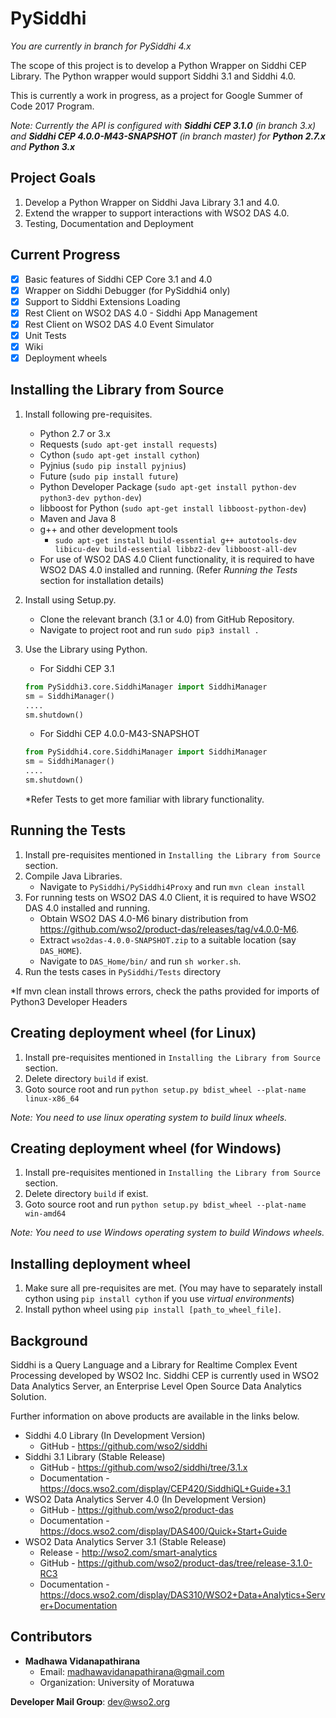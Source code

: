 # PySiddhi

*You are currently in branch for PySiddhi 4.x*

The scope of this project is to develop a Python Wrapper on Siddhi CEP Library. The Python wrapper would support Siddhi 3.1 and Siddhi 4.0.

This is currently a work in progress, as a project for Google Summer of Code 2017 Program.

*Note: Currently the API is configured with __Siddhi CEP 3.1.0__ (in branch 3.x) and __Siddhi CEP 4.0.0-M43-SNAPSHOT__ (in branch master) for __Python 2.7.x__ and __Python 3.x__*

Project Goals
-----
1) Develop a Python Wrapper on Siddhi Java Library 3.1 and 4.0.
2) Extend the wrapper to support interactions with WSO2 DAS 4.0.
3) Testing, Documentation and Deployment

Current Progress
-----
- [x] Basic features of Siddhi CEP Core 3.1 and 4.0
- [x] Wrapper on Siddhi Debugger (for PySiddhi4 only)
- [x] Support to Siddhi Extensions Loading
- [x] Rest Client on WSO2 DAS 4.0 - Siddhi App Management
- [x] Rest Client on WSO2 DAS 4.0 Event Simulator
- [x] Unit Tests
- [x] Wiki
- [x] Deployment wheels

Installing the Library from Source
-----
1. Install following pre-requisites.
    - Python 2.7 or 3.x
    - Requests (`sudo apt-get install requests`)
    - Cython (`sudo apt-get install cython`)
    - Pyjnius (`sudo pip install pyjnius`)
    - Future (`sudo pip install future`)
    - Python Developer Package (`sudo apt-get install python-dev python3-dev python-dev`)
    - libboost for Python (`sudo apt-get install libboost-python-dev`)
    - Maven and Java 8
    - g++ and other development tools 
      - `sudo apt-get install build-essential g++ autotools-dev libicu-dev build-essential libbz2-dev libboost-all-dev`
    - For use of WSO2 DAS 4.0 Client functionality, it is required to have WSO2 DAS 4.0 installed and running.
    (Refer _Running the Tests_ section for installation details)
2. Install using Setup.py.
    - Clone the relevant branch (3.1 or 4.0) from GitHub Repository.
    - Navigate to project root and run `sudo pip3 install .`

3. Use the Library using Python.
    - For Siddhi CEP 3.1
    ```python
    from PySiddhi3.core.SiddhiManager import SiddhiManager
    sm = SiddhiManager()
    ....
    sm.shutdown()
    ```

    - For Siddhi CEP 4.0.0-M43-SNAPSHOT
    ```python
    from PySiddhi4.core.SiddhiManager import SiddhiManager
    sm = SiddhiManager()
    ....
    sm.shutdown()
    ```
    *Refer Tests to get more familiar with library functionality.

Running the Tests
-----
1. Install pre-requisites mentioned in `Installing the Library from Source` section.
2. Compile Java Libraries.
    - Navigate to `PySiddhi/PySiddhi4Proxy` and run `mvn clean install`
3. For running tests on WSO2 DAS 4.0 Client, it is required to have WSO2 DAS 4.0 installed and running. 
    - Obtain WSO2 DAS 4.0-M6 binary distribution from https://github.com/wso2/product-das/releases/tag/v4.0.0-M6.
    - Extract `wso2das-4.0.0-SNAPSHOT.zip` to a suitable location (say `DAS_HOME`).
    - Navigate to `DAS_Home/bin/` and run `sh worker.sh`.
4. Run the tests cases in `PySiddhi/Tests` directory

*If mvn clean install throws errors, check the paths provided for imports of Python3 Developer Headers

Creating deployment wheel (for Linux)
-----
1. Install pre-requisites mentioned in `Installing the Library from Source` section.
2. Delete directory `build` if exist. 
3. Goto source root and run `python setup.py bdist_wheel --plat-name linux-x86_64`

_Note: You need to use linux operating system to build linux wheels._

Creating deployment wheel (for Windows)
-----
1. Install pre-requisites mentioned in `Installing the Library from Source` section.
2. Delete directory `build` if exist. 
3. Goto source root and run `python setup.py bdist_wheel --plat-name win-amd64`

_Note: You need to use Windows operating system to build Windows wheels._

Installing deployment wheel 
-----
1. Make sure all pre-requisites are met. 
(You may have to separately install cython using `pip install cython` if you use _virtual environments_)
2. Install python wheel using `pip install [path_to_wheel_file]`.

Background
-----
Siddhi is a Query Language and a Library for Realtime Complex Event Processing developed by WSO2 Inc. Siddhi CEP is currently used in WSO2 Data Analytics Server, an Enterprise Level Open Source Data Analytics Solution.

Further information on above products are available in the links below.

- Siddhi 4.0 Library (In Development Version)
    - GitHub - https://github.com/wso2/siddhi
- Siddhi 3.1 Library (Stable Release)
    - GitHub - https://github.com/wso2/siddhi/tree/3.1.x
    - Documentation - https://docs.wso2.com/display/CEP420/SiddhiQL+Guide+3.1
- WSO2 Data Analytics Server 4.0 (In Development Version)
    - GitHub - https://github.com/wso2/product-das
    - Documentation - https://docs.wso2.com/display/DAS400/Quick+Start+Guide
- WSO2 Data Analytics Server 3.1 (Stable Release)
    - Release - http://wso2.com/smart-analytics
    - GitHub - https://github.com/wso2/product-das/tree/release-3.1.0-RC3
    - Documentation - https://docs.wso2.com/display/DAS310/WSO2+Data+Analytics+Server+Documentation

Contributors
-----
* __Madhawa Vidanapathirana__
   - Email: madhawavidanapathirana@gmail.com
   - Organization: University of Moratuwa

__Developer Mail Group__: dev@wso2.org
